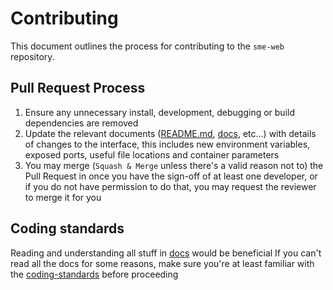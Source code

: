 # Contributing

This document outlines the process for contributing to the `sme-web` repository.

## Pull Request Process

1. Ensure any unnecessary install, development, debugging or build dependencies are removed
2. Update the relevant documents ([README.md](/README.md), [docs](/docs), etc...) with details of changes to the interface, this includes new environment variables, exposed ports, useful file locations and container parameters
3. You may merge (`Squash & Merge` unless there's a valid reason not to) the Pull Request in once you have the sign-off of at least one developer, or if you do not have permission to do that, you may request the reviewer to merge it for you

## Coding standards

Reading and understanding all stuff in [docs](/docs) would be beneficial
If you can't read all the docs for some reasons, make sure you're at least familiar with the [coding-standards](/docs/coding-standards.md) before proceeding